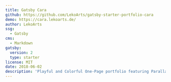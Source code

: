 ```yaml
---
title: Gatsby Cara
github: https://github.com/LekoArts/gatsby-starter-portfolio-cara
demo: https://cara.lekoarts.de/
author: LekoArts
ssg:
  - Gatsby
cms:
  - Markdown
gatsby:
  version: 2
  type: starter
license: MIT
date: 2018-06-02
description: 'Playful and Colorful One-Page portfolio featuring Parallax effects and animations. Especially designers and/or photographers will love this theme! Built with MDX and Theme UI.'
---
```

